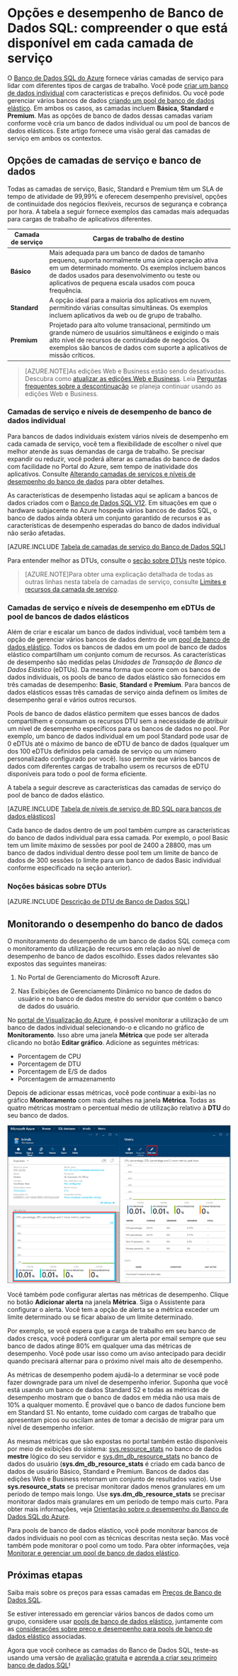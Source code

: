 <properties
	pageTitle="Opções e desempenho do Banco de Dados SQL: camadas de serviço | Microsoft Azure"
	description="Compare os recursos de continuidade dos negócios e o desempenho do Banco de Dados SQL das camadas de serviço para equilibrar o custo e o recurso à medida que você dimensiona."
	keywords="opções de banco de dados, desempenho do banco de dados, eDTU"
	services="sql-database"
	documentationCenter=""
	authors="rothja"
	manager="jeffreyg"
	editor="monicar"/>

<tags
	ms.service="sql-database"
	ms.devlang="na"
	ms.topic="get-started-article"
	ms.tgt_pltfrm="na"
	ms.workload="data-management"
	ms.date="11/10/2015"
	ms.author="jroth"/>

# Opções e desempenho de Banco de Dados SQL: compreender o que está disponível em cada camada de serviço
 

O [Banco de Dados SQL do Azure](sql-database-technical-overview.md) fornece várias camadas de serviço para lidar com diferentes tipos de cargas de trabalho. Você pode [criar um banco de dados individual](sql-database-get-started.md) com características e preços definidos. Ou você pode gerenciar vários bancos de dados [criando um pool de banco de dados elástico](sql-database-elastic-pool-portal.md). Em ambos os casos, as camadas incluem **Básica**, **Standard** e **Premium**. Mas as opções de banco de dados dessas camadas variam conforme você cria um banco de dados individual ou um pool de bancos de dados elásticos. Este artigo fornece uma visão geral das camadas de serviço em ambos os contextos.

## Opções de camadas de serviço e banco de dados
Todas as camadas de serviço, Basic, Standard e Premium têm um SLA de tempo de atividade de 99,99% e oferecem desempenho previsível, opções de continuidade dos negócios flexíveis, recursos de segurança e cobrança por hora. A tabela a seguir fornece exemplos das camadas mais adequadas para cargas de trabalho de aplicativos diferentes.

| Camada de serviço | Cargas de trabalho de destino |
|---|---|
| **Básico** | Mais adequada para um banco de dados de tamanho pequeno, suporta normalmente uma única operação ativa em um determinado momento. Os exemplos incluem bancos de dados usados para desenvolvimento ou teste ou aplicativos de pequena escala usados com pouca frequência. |
| **Standard** | A opção ideal para a maioria dos aplicativos em nuvem, permitindo várias consultas simultâneas. Os exemplos incluem aplicativos da web ou de grupo de trabalho. |
| **Premium** | Projetado para alto volume transacional, permitindo um grande número de usuários simultâneos e exigindo o mais alto nível de recursos de continuidade de negócios. Os exemplos são bancos de dados com suporte a aplicativos de missão críticos. |

>[AZURE.NOTE]As edições Web e Business estão sendo desativadas. Descubra como [atualizar as edições Web e Business](sql-database-upgrade-new-service-tiers.md). Leia [Perguntas frequentes sobre a descontinuação](http://azure.microsoft.com/pricing/details/sql-database/web-business/) se planeja continuar usando as edições Web e Business.

### Camadas de serviço e níveis de desempenho de banco de dados individual
Para bancos de dados individuais existem vários níveis de desempenho em cada camada de serviço, você tem a flexibilidade de escolher o nível que melhor atende às suas demandas de carga de trabalho. Se precisar expandir ou reduzir, você poderá alterar as camadas do banco de dados com facilidade no Portal do Azure, sem tempo de inatividade dos aplicativos. Consulte [Alterando camadas de serviços e níveis de desempenho do banco de dados](sql-database-scale-up.md) para obter detalhes.

As características de desempenho listadas aqui se aplicam a bancos de dados criados com o [Banco de Dados SQL V12](sql-database-v12-whats-new.md). Em situações em que o hardware subjacente no Azure hospeda vários bancos de dados SQL, o banco de dados ainda obterá um conjunto garantido de recursos e as características de desempenho esperadas do banco de dados individual não serão afetadas.

[AZURE.INCLUDE [Tabela de camadas de serviço do Banco de Dados SQL](../../includes/sql-database-service-tiers-table.md)]


Para entender melhor as DTUs, consulte o [seção sobre DTUs](#understanding-dtus) neste tópico.

>[AZURE.NOTE]Para obter uma explicação detalhada de todas as outras linhas nesta tabela de camadas de serviço, consulte [Limites e recursos da camada de serviço](sql-database-performance-guidance.md#service-tier-capabilities-and-limits).

### Camadas de serviço e níveis de desempenho em eDTUs de pool de bancos de dados elásticos
Além de criar e escalar um banco de dados individual, você também tem a opção de gerenciar vários bancos de dados dentro de um [pool de banco de dados elástico](sql-database-elastic-pool.md). Todos os bancos de dados em um pool de banco de dados elástico compartilham um conjunto comum de recursos. As características de desempenho são medidas pelas *Unidades de Transação de Banco de Dados Elástico* (eDTUs). Da mesma forma que ocorre com os bancos de dados individuais, os pools de banco de dados elástico são fornecidos em três camadas de desempenho: **Basic**, **Standard** e **Premium**. Para bancos de dados elásticos essas três camadas de serviço ainda definem os limites de desempenho geral e vários outros recursos.

Pools de banco de dados elástico permitem que esses bancos de dados compartilhem e consumam os recursos DTU sem a necessidade de atribuir um nível de desempenho específicos para os bancos de dados no pool. Por exemplo, um banco de dados individual em um pool Standard pode usar de 0 eDTUs até o máximo de banco de eDTU de banco de dados (qualquer um dos 100 eDTUs definidos pela camada de serviço ou um número personalizado configurado por você). Isso permite que vários bancos de dados com diferentes cargas de trabalho usem os recursos de eDTU disponíveis para todo o pool de forma eficiente.

A tabela a seguir descreve as características das camadas de serviço do pool de banco de dados elástico.

[AZURE.INCLUDE [Tabela de níveis de serviço de BD SQL para bancos de dados elásticos](../../includes/sql-database-service-tiers-table-elastic-db-pools.md)]

Cada banco de dados dentro de um pool também cumpre as características do banco de dados individual para essa camada. Por exemplo, o pool Basic tem um limite máximo de sessões por pool de 2400 a 28800, mas um banco de dados individual dentro desse pool tem um limite de banco de dados de 300 sessões (o limite para um banco de dados Basic individual conforme especificado na seção anterior).

### Noções básicas sobre DTUs

[AZURE.INCLUDE [Descrição de DTU de Banco de Dados SQL](../../includes/sql-database-understanding-dtus.md)]

## Monitorando o desempenho do banco de dados
O monitoramento do desempenho de um banco de dados SQL começa com o monitoramento da utilização de recursos em relação ao nível de desempenho de banco de dados escolhido. Esses dados relevantes são expostos das seguintes maneiras:

1.	No Portal de Gerenciamento do Microsoft Azure.

2.	Nas Exibições de Gerenciamento Dinâmico no banco de dados do usuário e no banco de dados mestre do servidor que contém o banco de dados do usuário.

No [portal de Visualização do Azure](https://portal.azure.com/), é possível monitorar a utilização de um banco de dados individual selecionando-o e clicando no gráfico de **Monitoramento**. Isso abre uma janela **Métrica** que pode ser alterada clicando no botão **Editar gráfico**. Adicione as seguintes métricas:

- Porcentagem de CPU
- Porcentagem de DTU
- Porcentagem de E/S de dados
- Porcentagem de armazenamento

Depois de adicionar essas métricas, você pode continuar a exibi-las no gráfico **Monitoramento** com mais detalhes na janela **Métrica**. Todas as quatro métricas mostram o percentual médio de utilização relativo à **DTU** do seu banco de dados.

![Monitoramento da camada de serviço do desempenho do banco de dados.](./media/sql-database-service-tiers/sqldb_service_tier_monitoring.png)

Você também pode configurar alertas nas métricas de desempenho. Clique no botão **Adicionar alerta** na janela **Métrica**. Siga o Assistente para configurar o alerta. Você tem a opção de alerta se a métrica exceder um limite determinado ou se ficar abaixo de um limite determinado.

Por exemplo, se você espera que a carga de trabalho em seu banco de dados cresça, você poderá configurar um alerta por email sempre que seu banco de dados atinge 80% em qualquer uma das métricas de desempenho. Você pode usar isso como um aviso antecipado para decidir quando precisará alternar para o próximo nível mais alto de desempenho.

As métricas de desempenho podem ajudá-lo a determinar se você pode fazer downgrade para um nível de desempenho inferior. Suponha que você está usando um banco de dados Standard S2 e todas as métricas de desempenho mostram que o banco de dados em média não usa mais de 10% a qualquer momento. É provável que o banco de dados funcione bem em Standard S1. No entanto, tome cuidado com cargas de trabalho que apresentam picos ou oscilam antes de tomar a decisão de migrar para um nível de desempenho inferior.

As mesmas métricas que são expostas no portal também estão disponíveis por meio de exibições do sistema: [sys.resource\_stats](https://msdn.microsoft.com/library/dn269979.aspx) no banco de dados **mestre** lógico do seu servidor e [sys.dm\_db\_resource\_stats](https://msdn.microsoft.com/library/dn800981.aspx) no banco de dados do usuário (**sys.dm\_db\_resource\_stats** é criado em cada banco de dados de usuário Básico, Standard e Premium. Bancos de dados das edições Web e Business retornam um conjunto de resultados vazio). Use **sys.resource\_stats** se precisar monitorar dados menos granulares em um período de tempo mais longo. Use **sys.dm\_db\_resource\_stats** se precisar monitorar dados mais granulares em um período de tempo mais curto. Para obter mais informações, veja [Orientação sobre o desempenho do Banco de Dados SQL do Azure](sql-database-performance-guidance.md#monitoring-resource-use-with-sysresourcestats).

Para pools de banco de dados elástico, você pode monitorar bancos de dados individuais no pool com as técnicas descritas nesta seção. Mas você também pode monitorar o pool como um todo. Para obter informações, veja [Monitorar e gerenciar um pool de banco de dados elástico](sql-database-elastic-pool-portal.md#monitor-and-manage-an-elastic-database-pool).

## Próximas etapas
Saiba mais sobre os preços para essas camadas em [Preços de Banco de Dados SQL](http://azure.microsoft.com/pricing/details/sql-database/).

Se estiver interessado em gerenciar vários bancos de dados como um grupo, considere usar [pools de banco de dados elástico](sql-database-elastic-pool-guidance.md), juntamente com as [considerações sobre preço e desempenho para pools de banco de dados elástico](sql-database-elastic-pool-guidance.md) associadas.

Agora que você conhece as camadas do Banco de Dados SQL, teste-as usando uma versão de [avaliação gratuita](http://azure.microsoft.com/pricing/free-trial/) e [aprenda a criar seu primeiro banco de dados SQL](sql-database-get-started.md)!
 

<!---HONumber=Nov15_HO4-->